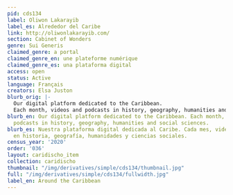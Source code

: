 ```yaml
---
pid: cds134
label: Oliwon Lakarayib
label_es: Alrededor del Caribe
link: http://oliwonlakarayib.com/
section: Cabinet of Wonders
genre: Sui Generis
claimed_genre: a portal
claimed_genre_en: une plateforme numérique
claimed_genre_es: una plataforma digital
access: open
status: Active
language: Français
creators: Elsa Juston
blurb_orig: |-
  Our digital platform dedicated to the Caribbean.
  Each month, videos and podcasts in history, geography, humanities and social sciences.
blurb_en: Our digital platform dedicated to the Caribbean. Each month, videos and
  podcasts in history, geography, humanities and social sciences.
blurb_es: Nuestra plataforma digital dedicada al Caribe. Cada mes, videos y podcasts
  en historia, geografía, humanidades y ciencias sociales.
census_year: '2020'
order: '036'
layout: caridischo_item
collection: caridischo
thumbnail: "/img/derivatives/simple/cds134/thumbnail.jpg"
full: "/img/derivatives/simple/cds134/fullwidth.jpg"
label_en: Around the Caribbean
---
```

